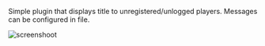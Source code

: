 Simple plugin that displays title to unregistered/unlogged players. Messages can be configured in file.

![screenshoot](https://i.imgur.com/m3Fw3gC.png)
